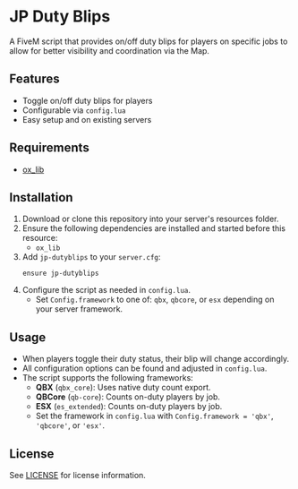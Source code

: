 # JP Duty Blips

A FiveM script that provides on/off duty blips for players on specific jobs to allow for better visibility and coordination via the Map.

## Features
- Toggle on/off duty blips for players
- Configurable via `config.lua`
- Easy setup and on existing servers

## Requirements
- [ox_lib](https://github.com/overextended/ox_lib)

## Installation
1. Download or clone this repository into your server's resources folder.
2. Ensure the following dependencies are installed and started before this resource:
   - `ox_lib`
3. Add `jp-dutyblips` to your `server.cfg`:
   ```
   ensure jp-dutyblips
   ```
4. Configure the script as needed in `config.lua`.
   - Set `Config.framework` to one of: `qbx`, `qbcore`, or `esx` depending on your server framework.

## Usage
- When players toggle their duty status, their blip will change accordingly.
- All configuration options can be found and adjusted in `config.lua`.
- The script supports the following frameworks:
   - **QBX** (`qbx_core`): Uses native duty count export.
   - **QBCore** (`qb-core`): Counts on-duty players by job.
   - **ESX** (`es_extended`): Counts on-duty players by job.
   - Set the framework in `config.lua` with `Config.framework = 'qbx'`, `'qbcore'`, or `'esx'`.

## License
See [LICENSE](LICENSE) for license information.
